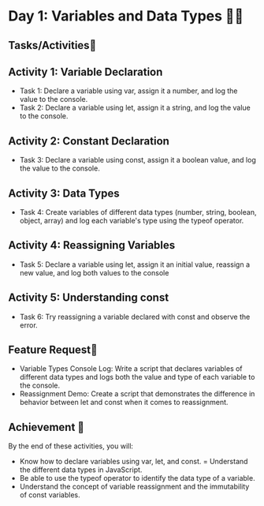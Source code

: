 # Day 1: Variables and Data Types 🚀🔥
## Tasks/Activities🚀

## Activity 1: Variable Declaration
- Task 1: Declare a variable using var, assign it a number, and log the value to the console.
- Task 2: Declare a variable using let, assign it a string, and log the value to the console.

## Activity 2: Constant Declaration
- Task 3: Declare a variable using const, assign it a boolean value, and log the value to the console.

## Activity 3: Data Types
- Task 4: Create variables of different data types (number, string, boolean, object, array) and log each variable's type using the typeof operator.

## Activity 4: Reassigning Variables
- Task 5: Declare a variable using let, assign it an initial value, reassign a new value, and log both values to the console

## Activity 5: Understanding const
- Task 6: Try reassigning a variable declared with const and observe the error.


## Feature Request🚀
- Variable Types Console Log: Write a script that declares variables of different data types and logs both the value and type of each variable to the console.
- Reassignment Demo: Create a script that demonstrates the difference in behavior between let and const when it comes to reassignment.

## Achievement 🎯
By the end of these activities, you will:

- Know how to declare variables using var, let, and const.
= Understand the different data types in JavaScript.
- Be able to use the typeof operator to identify the data type of a variable.
- Understand the concept of variable reassignment and the immutability of const variables.
